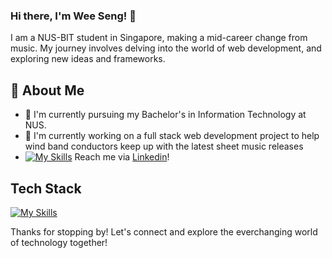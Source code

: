 ### Hi there, I'm Wee Seng! 👋

<!--
**Akimori-236/Akimori-236** is a ✨ _special_ ✨ repository because its `README.md` (this file) appears on your GitHub profile.

Here are some ideas to get you started:

- 🔭 I’m currently working on ...
- 🌱 I’m currently learning ...
- 👯 I’m looking to collaborate on ...
- 🤔 I’m looking for help with ...
- 💬 Ask me about ...
- 📫 How to reach me: ...
- 😄 Pronouns: ...
- ⚡ Fun fact: ...
-->

I am a NUS-BIT student in Singapore, making a mid-career change from music. My journey involves delving into the world of web development, and exploring new ideas and frameworks.

<!-- ![Akimori-236's Stats](https://github-readme-stats.vercel.app/api?username=Akimori-236&theme=vue-dark&show_icons=true&hide_border=true&count_private=true) -->

## 🚀 About Me

- 🌱 I'm currently pursuing my Bachelor's in Information Technology at NUS.
- 🔭 I'm currently working on a full stack web development project to help wind band conductors keep up with the latest sheet music releases
- [![My Skills](https://skillicons.dev/icons?i=linkedin)](https://skillicons.dev) Reach me via [Linkedin](https://www.linkedin.com/in/ng-wee-seng-4b49171a9/)! 

## Tech Stack
[![My Skills](https://skillicons.dev/icons?i=react,vite,angular,express,nodejs,spring,flask,redis,mongodb,docker,selenium,bootstrap,idea,vercel,gherkin,py,java,ts,js,html,css)](https://skillicons.dev)

Thanks for stopping by! Let's connect and explore the everchanging world of technology together!
